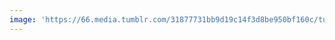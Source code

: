 ```yaml
---
image: 'https://66.media.tumblr.com/31877731bb9d19c14f3d8be950bf160c/tumblr_n5k4b1a93g1tbdx3so1_r1_1280.jpg'
---
```

